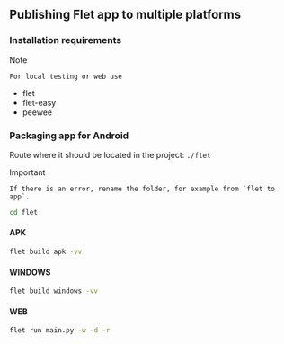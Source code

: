 ## Publishing Flet app to multiple platforms

### Installation requirements

> [!NOTE]
    For local testing or web use

* flet
* flet-easy
* peewee

### Packaging app for Android
Route where it should be located in the project: `./flet`

> [!IMPORTANT]
    If there is an error, rename the folder, for example from `flet to app`.

```bash
cd flet
```

#### APK
```bash
flet build apk -vv
```

#### WINDOWS
```bash
flet build windows -vv
```

#### WEB
```bash
flet run main.py -w -d -r
```